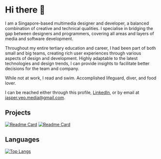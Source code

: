 # Hi there 👋

I am a Singapore-based multimedia designer and developer, a balanced combination of creative and technical qualities. I specialise in bridging the gap between designers and programmers, covering all areas and layers of media and software development.

Throughout my entire tertiary education and career, I had been part of both small and big teams, creating rich user experiences through various aspects of design and development. Highly adaptable to the latest technologies and design trends, I can provide insights to facilitate better decisions for the team and company.

While not at work, I read and swim. Accomplished lifeguard, diver, and food lover.

I can be reached either through this profile, [LinkedIn](https://www.linkedin.com/in/yeoenghaijasper/), or by email at jasper.yeo.media@gmail.com.

## Projects

[![Readme Card](https://github-readme-stats.vercel.app/api/pin/?username=jasperyeo&show_owner=true&repo=sorting-visualizer&theme=dark)](https://github.com/jasperyeo/sorting-visualizer)
[![Readme Card](https://github-readme-stats.vercel.app/api/pin/?username=jasperyeo&show_owner=true&repo=us-presidents&theme=dark)](https://github.com/jasperyeo/us-presidents)

## Languages

[![Top Langs](https://github-readme-stats.vercel.app/api/top-langs/?username=jasperyeo&langs_count=10&layout=compact&theme=dark)](https://github.com/jasperyeo)
